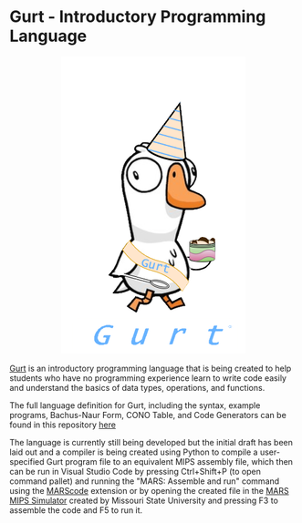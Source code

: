 # Gurt - Introductory Programming Language

   <p align="center">
     <img src="https://github.com/robertwood68/Gurt/blob/main/Logo%20Files/Gurt-trans.png?raw=true">
   </p>
   
[Gurt](https://github.com/robertwood68/Gurt) is an introductory programming language that is being created to help students who have no programming experience learn to write code easily and understand the basics of data types, operations, and functions.

The full language definition for Gurt, including the syntax, example programs, Bachus-Naur Form, CONO Table, and Code Generators can be found in this repository [here](https://github.com/robertwood68/Gurt/blob/main/Language%20Description/Language%20Description%20-%20Gurt.pdf)

The language is currently still being developed but the initial draft has been laid out and a compiler is being created using Python to compile a user-specified Gurt program file to an equivalent MIPS assembly file, which then can be run in Visual Studio Code by pressing Ctrl+Shift+P (to open command pallet) and running the "MARS: Assemble and run" command using the [MARScode](https://marketplace.visualstudio.com/items?itemName=akainth015.marscode) extension or by opening the created file in the [MARS MIPS Simulator](https://courses.missouristate.edu/kenvollmar/mars/download.htm) created by Missouri State University and pressing F3 to assemble the code and F5 to run it.
